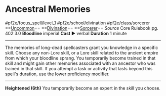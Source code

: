 # Ancestral Memories
#pf2e/focus_spell/level_1 #pf2e/school/divination #pf2e/class/sorcerer
==[Uncommon](Uncommon.md)== ==[Divination](Divination.md)== ==[Sorcerer](Sorcerer.md)==
*Source* Core Rulebook pg. 402 3.0
**Bloodline** imperial
**Cast** ► verbal
**Duration** 1 minute

---
The memories of long-dead spellcasters grant you knowledge in a specific skill. Choose any non-Lore skill, or a Lore skill related to the ancient empire from which your bloodline sprang. You temporarily become trained in that skill and might gain other memories associated with an ancestor who was trained in that skill. If you attempt a task or activity that lasts beyond this spell's duration, use the lower proficiency modifier.

<hr>

**Heightened (6th)** You temporarily become an expert in the skill you choose.